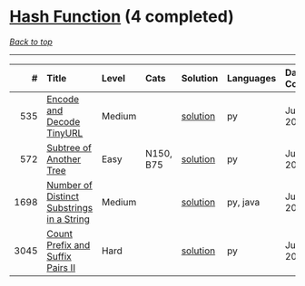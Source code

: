 # [Hash Function](<https://leetcode.com/tag/Hash-Function/>) (4 completed)

*[Back to top](<../../README.md>)*

------

|    # | Title                                                                                                                  | Level   | Cats      | Solution                                                             | Languages   | Date Complete   |
|-----:|:-----------------------------------------------------------------------------------------------------------------------|:--------|:----------|:---------------------------------------------------------------------|:------------|:----------------|
|  535 | [Encode and Decode TinyURL](<https://leetcode.com/problems/encode-and-decode-tinyurl>)                                 | Medium  |           | [solution](<../_535. Encode and Decode TinyURL.md>)                  | py          | Jun 07, 2024    |
|  572 | [Subtree of Another Tree](<https://leetcode.com/problems/subtree-of-another-tree>)                                     | Easy    | N150, B75 | [solution](<../_572. Subtree of Another Tree.md>)                    | py          | Jun 03, 2024    |
| 1698 | [Number of Distinct Substrings in a String](<https://leetcode.com/problems/number-of-distinct-substrings-in-a-string>) | Medium  |           | [solution](<../_1698. Number of Distinct Substrings in a String.md>) | py, java    | Jun 01, 2024    |
| 3045 | [Count Prefix and Suffix Pairs II](<https://leetcode.com/problems/count-prefix-and-suffix-pairs-ii>)                   | Hard    |           | [solution](<../_3045. Count Prefix and Suffix Pairs II.md>)          | py          | Jun 28, 2024    |